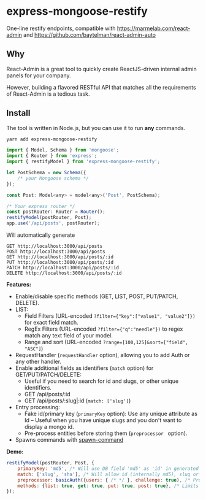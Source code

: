 # express-mongoose-restify

One-line restify endpoints, compatible with https://marmelab.com/react-admin and https://github.com/baytelman/react-admin-auto

## Why

React-Admin is a great tool to quickly create ReactJS-driven internal admin panels for your company.

However, building a flavored RESTful API that matches all the requirements of React-Admin is a tedious task.

## Install

The tool is written in Node.js, but you can use it to run **any** commands.

```bash
yarn add express-mongoose-restify
```

```javascript
import { Model, Schema } from 'mongoose';
import { Router } from 'express';
import { restifyModel } from 'express-mongoose-restify';

let PostSchema = new Schema({
    /* your Mongoose schema */
});

const Post: Model<any> = model<any>('Post', PostSchema);

/* Your express router */
const postRouter: Router = Router();
restifyModel(postRouter, Post);
app.use('/api/posts', postRouter);
```

Will automatically generate
```
GET http://localhost:3000/api/posts
POST http://localhost:3000/api/posts
GET http://localhost:3000/api/posts/:id
PUT http://localhost:3000/api/posts/:id
PATCH http://localhost:3000/api/posts/:id
DELETE http://localhost:3000/api/posts/:id
```

**Features:**

* Enable/disable specific methods (GET, LIST, POST, PUT/PATCH, DELETE).
* LIST:
    * Field Filters (URL-encoded `?filter={"key":["value1", "value2"]})` for exact field match.
    * RegEx Filters (URL-encoded `?filter={"q":"needle"})` to regex match any text field of your model.
    * Range and sort (URL-encoded `?range=[100,125]&sort=["field", "ASC"]`)
* RequestHandler (`requestHandler` option), allowing you to add Auth or any other handler.
* Enable additional fields as identifiers (`match` option) for GET/PUT/PATCH/DELETE:
    * Useful if you need to search for id and slugs, or other unique identifiers.
    * GET /api/posts/:id
    * GET /api/posts/:slug|:id (`match: ['slug']`)
* Entry processing:
    * Fake id/primary key (`primaryKey` option): Use any unique attribute as Id – Useful when you have unique slugs and you don't want to display a mongo id.
    * Pre-process entities before storing them (`preprocessor ` option).
* Spawns commands with [spawn-command](https://github.com/mmalecki/spawn-command)

**Demo:**
```js
restifyModel(postRouter, Post, {
    primaryKey: 'md5', /* Will use DB field 'md5' as 'id' in generated JSONs */  
    match: ['slug', 'sha'], /* Will allow id (internally md5), slug or sha as identifier (`GET /api/posts/:id|:slug|:sha`) */
    preprocessor: basicAuth({users: { /* */ }, challenge: true), /* Protects with basicAuth */
    methods: {list: true, get: true, put: true, post: true}, /* Limits allowed methods, in this case no DEL */
});
```